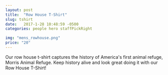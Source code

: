 ```yaml
---
layout: post
title:  "Row House T-Shirt"
slug: tshirt
date:   2017-1-28 10:48:59 -0500
categories: people hero staffPickRight

img: "mens_rowhouse.png"
price: "20"
---
```

Our row house t-shirt captures the history of America's first animal refuge, Morris Animal Refuge. Keep history alive and look great doing it with our Row House T-Shirt!
